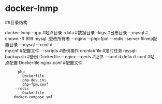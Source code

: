 # docker-lnmp
##目录结构

docker-lnmp
	-app     #站点目录
    -data    #数据目录
    -logs    #日志目录
        --mysql  # chown -R 999 mysql ,更改所有者
        --nginx
        --php-fpm
		--redis
    -server  #lnmp配置目录
        --mysql
			--conf.d  
				my.cnf  #配置文件
			--scripts   #备份操作
				crontabfile   #定时任务 
				mysql-backup.sh   #备份
			Dcokerfile
		--nginx
			--certs    #证书
			--conf.d
				default.conf #站点配置
			Dockerfile 
			nginx.conf   #配置文件

		--php
			Dockerfile
			php-dev.ini
			php-fpm.conf
        --redis
			Dockerfile
	    docker-compose.yml

